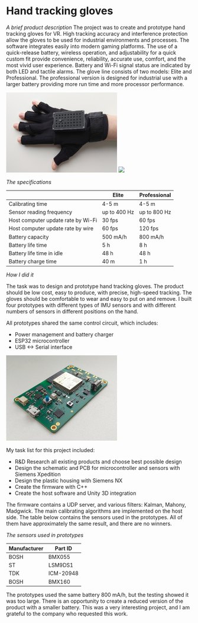 # Hand tracking gloves
*A brief product description*
The project was to create  and prototype hand tracking gloves for VR. High tracking accuracy and interference protection allow the gloves to be used for  industrial environments and processes. The software integrates easily into modern gaming platforms. The use of a quick-release battery, wireless operation, and adjustability for a quick custom fit  provide convenience, reliability, accurate use, comfort, and the most vivid user experience. Battery and Wi-Fi signal status are indicated by both LED and tactile alarms. The glove line consists of two models: Elite and Professional. The professional version is designed for industrial use with a larger battery providing more run time and more processor performance.

<div>
<img src="/projects/ar_vr_gloves/images/proto_3_1.jpg" width="300" >
<img src="/projects/ar_vr_gloves/images/proto_3_2.jpg" width="300" >
</div>


*The specifications*

|                                              | Elite     | Professional |
|----------------------------------------------|-----------|--------------|
| Calibrating time                         | 4-5 m     | 4-5 m        |
| Sensor reading frequency              | up to 400 Hz    | up to 800 Hz       |
| Host computer update rate by Wi-Fi       | 30 fps    | 60 fps       |
| Host computer update rate by wire        | 60 fps    | 120 fps      |
| Battery capacity                         | 500 mA/h  | 800 mA/h     |
| Battery life time                        | 5 h       | 8 h          |
| Battery life time in idle           | 48 h      | 48 h         |
| Battery charge time                      | 40 m      | 1 h          |

*How I did it*

The task was to design and prototype hand tracking gloves. The product should be low cost, easy to produce, with precise, high-speed tracking. The gloves should be comfortable to wear and easy to put on and remove.
I built four prototypes with different types of IMU sensors and with different numbers of sensors in different positions on the hand.

All prototypes shared the same control circuit, which includes:
- Power management and battery charger
- ESP32 microcontroller
- USB <-> Serial interface

<div>
<img src="/projects/ar_vr_gloves/images/pcb.jpg" width="300" >
</div>

My task list for this project included:

- R&D Research all existing products and choose best possible design
- Design the schematic and PCB for microcontroller and sensors with Siemens Xpedition
- Design the plastic housing with Siemens NX
- Create the firmware with C++
- Create the host software and Unity 3D integration

The firmware contains a UDP server, and various filters: Kalman, Mahony, Madgwick.
The main calibrating algorithms are implemented on the host side. The table below contains
the sensors used in the prototypes. All of them have approximately the same result, and there are no winners.

*The sensors used in prototypes*

| Manufacturer  | Part ID   |
|---------------|-----------|
| BOSH          | BMX055    |
| ST            | LSM9DS1   |
| TDK           | ICM-20948 |
| BOSH          | BMX160    |

The prototypes used the same battery 800 mA/h, but the testing showed it was too large. There is an opportunity to create a reduced version of the product with a smaller battery. 
This  was a very interesting project, and I am grateful to the company who requested this work.
